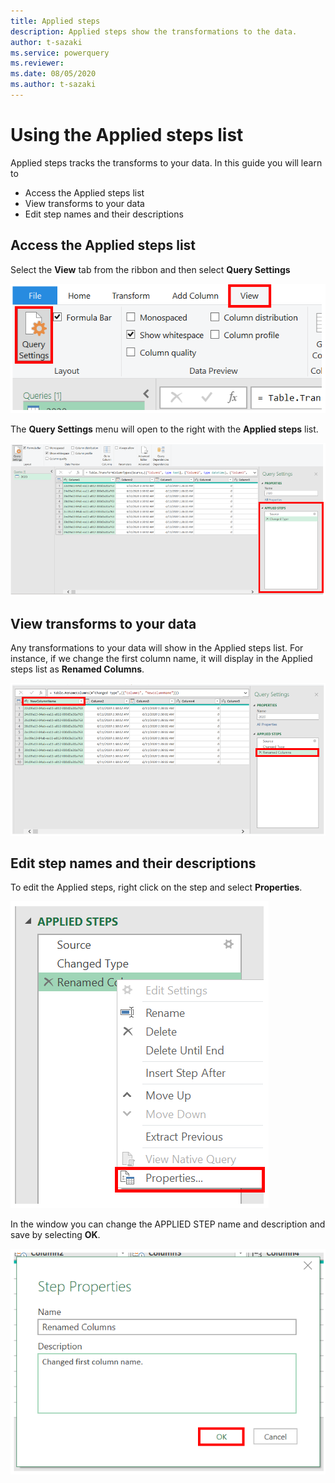 ```yaml
---
title: Applied steps
description: Applied steps show the transformations to the data.
author: t-sazaki
ms.service: powerquery
ms.reviewer: 
ms.date: 08/05/2020
ms.author: t-sazaki
---
```


# Using the Applied steps list
Applied steps tracks the transforms to your data. In this guide you will learn to 
- Access the Applied steps list
- View transforms to your data
- Edit step names and their descriptions

## Access the Applied steps list
Select the **View** tab from the ribbon and then select **Query Settings**

![Applied steps view](images/applied-steps-view.png)

The **Query Settings** menu will open to the right with the **Applied steps** list.

![Applied steps query settings](images/applied-steps-query-settings.png)

## View transforms to your data
Any transformations to your data will show in the Applied steps list. For instance, if we change the first column name, it will display in the Applied steps list as **Renamed Columns**.

![Applied steps new column name](images/applied-steps-new-column-name.png)

## Edit step names and their descriptions
To edit the Applied steps, right click on the step and select **Properties**.

![Applied steps properties](images/applied-steps-properties.png)

In the window you can change the APPLIED STEP name and description and save by selecting **OK**.

![Applied steps properties](images/applied-steps-properties-window.png)
